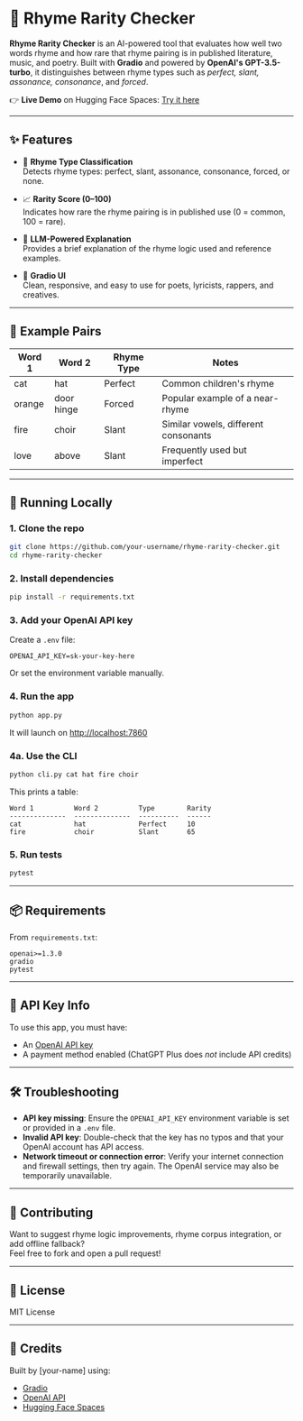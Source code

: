 # 🎤 Rhyme Rarity Checker

**Rhyme Rarity Checker** is an AI-powered tool that evaluates how well two words rhyme and how rare that rhyme pairing is in published literature, music, and poetry. Built with **Gradio** and powered by **OpenAI's GPT-3.5-turbo**, it distinguishes between rhyme types such as *perfect, slant, assonance, consonance*, and *forced*.

👉 **Live Demo** on Hugging Face Spaces: [Try it here](https://huggingface.co/spaces/romado33/RhymeRater/)

---

## ✨ Features

- 🎯 **Rhyme Type Classification**  
  Detects rhyme types: perfect, slant, assonance, consonance, forced, or none.

- 📈 **Rarity Score (0–100)**  
  Indicates how rare the rhyme pairing is in published use (0 = common, 100 = rare).

- 🧠 **LLM-Powered Explanation**  
  Provides a brief explanation of the rhyme logic used and reference examples.

- 🔧 **Gradio UI**  
  Clean, responsive, and easy to use for poets, lyricists, rappers, and creatives.

---

## 🧪 Example Pairs

| Word 1   | Word 2      | Rhyme Type | Notes                              |
|----------|-------------|-------------|-------------------------------------|
| cat      | hat         | Perfect     | Common children's rhyme             |
| orange   | door hinge  | Forced      | Popular example of a near-rhyme     |
| fire     | choir       | Slant       | Similar vowels, different consonants |
| love     | above       | Slant       | Frequently used but imperfect       |

---

## 🚀 Running Locally

### 1. Clone the repo

```bash
git clone https://github.com/your-username/rhyme-rarity-checker.git
cd rhyme-rarity-checker
```

### 2. Install dependencies

```bash
pip install -r requirements.txt
```

### 3. Add your OpenAI API key

Create a `.env` file:

```env
OPENAI_API_KEY=sk-your-key-here
```

Or set the environment variable manually.

### 4. Run the app

```bash
python app.py
```

It will launch on [http://localhost:7860](http://localhost:7860)

### 4a. Use the CLI

```bash
python cli.py cat hat fire choir
```

This prints a table:

```
Word 1          Word 2          Type        Rarity
--------------  --------------  ----------  ------
cat             hat             Perfect     10
fire            choir           Slant       65
```

### 5. Run tests

```bash
pytest
```

---

## 📦 Requirements

From `requirements.txt`:

```
openai>=1.3.0
gradio
pytest
```

---

## 🔐 API Key Info

To use this app, you must have:
- An [OpenAI API key](https://platform.openai.com/account/api-keys)
- A payment method enabled (ChatGPT Plus does *not* include API credits)

---

## 🛠️ Troubleshooting

- **API key missing**: Ensure the `OPENAI_API_KEY` environment variable is set or provided in a `.env` file.
- **Invalid API key**: Double-check that the key has no typos and that your OpenAI account has API access.
- **Network timeout or connection error**: Verify your internet connection and firewall settings, then try again. The OpenAI service may also be temporarily unavailable.

---

## 🤝 Contributing

Want to suggest rhyme logic improvements, rhyme corpus integration, or add offline fallback?  
Feel free to fork and open a pull request!

---

## 📄 License

MIT License

---

## 🙌 Credits

Built by [your-name] using:
- [Gradio](https://gradio.app)
- [OpenAI API](https://platform.openai.com)
- [Hugging Face Spaces](https://huggingface.co/spaces)
